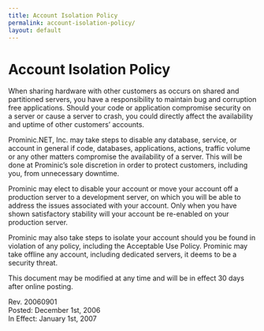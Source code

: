 ```yaml
---
title: Account Isolation Policy
permalink: account-isolation-policy/
layout: default
---
```

Account Isolation Policy
===
When sharing hardware with other customers as occurs on shared and partitioned servers, you have a responsibility to maintain bug and corruption free applications. Should your code or application compromise security on a server or cause a server to crash, you could directly affect the availability and uptime of other customers’ accounts. 

Prominic.NET, Inc. may take steps to disable any database, service, or account in general if code, databases, applications, actions, traffic volume or any other matters compromise the availability of a server. This will be done at Prominic’s sole discretion in order to protect customers, including you, from unnecessary downtime. 

Prominic may elect to disable your account or move your account off a production server to a development server, on which you will be able to address the issues associated with your account. Only when you have shown satisfactory stability will your account be re-enabled on your production server. 

Prominic may also take steps to isolate your account should you be found in violation of any policy, including the Acceptable Use Policy. Prominic may take offline any account, including dedicated servers, it deems to be a security threat. 

This document may be modified at any time and will be in effect 30 days after online posting. 

Rev. 20060901  
Posted: December 1st, 2006  
In Effect: January 1st, 2007